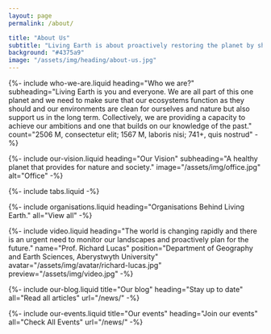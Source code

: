 ```yaml
---
layout: page
permalink: /about/

title: "About Us"
subtitle: "Living Earth is about proactively restoring the planet by sharing knowledge, skills and data."
background: "#4375a9"
image: "/assets/img/heading/about-us.jpg"
---
```


{%-
include who-we-are.liquid
heading="Who we are?"
subheading="Living Earth is you and everyone. We are all part of this one planet and we need to make sure that our ecosystems function as they should and our environments are clean for ourselves and nature but also support us in the long term. Collectively, we are providing a capacity to achieve our ambitions and one that builds on our knowledge of the past."
count="2506 M, consectetur elit; 1567 M, laboris nisi; 741+, quis nostrud"
-%}

{%-
include our-vision.liquid
heading="Our Vision"
subheading="A healthy planet that provides for nature and society."
image="/assets/img/office.jpg" alt="Office"
-%}

{%-
include tabs.liquid
-%}

{%-
include organisations.liquid
heading="Organisations Behind Living Earth."
all="View all"
-%}

{%-
include video.liquid
heading="The world is changing rapidly and there is an urgent need to monitor our landscapes and proactively plan for the future."
name="Prof. Richard Lucas"
position="Department of Geography and Earth Sciences, Aberystwyth University"
avatar="/assets/img/avatar/richard-lucas.jpg"
preview="/assets/img/video.jpg"
-%}

{%-
include our-blog.liquid
title="Our blog"
heading="Stay up to date"
all="Read all articles"
url="/news/"
-%}

{%-
include our-events.liquid
title="Our events"
heading="Join our events"
all="Check All Events"
url="/news/"
-%}